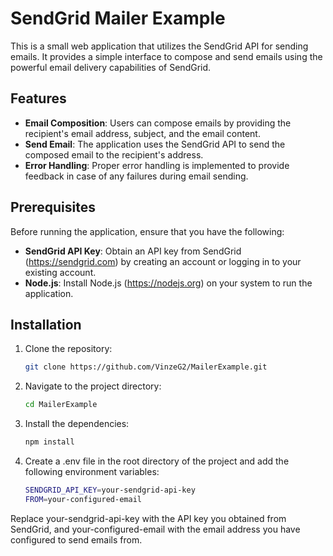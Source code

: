 # SendGrid Mailer Example

This is a small web application that utilizes the SendGrid API for sending emails. It provides a simple interface to compose and send emails using the powerful email delivery capabilities of SendGrid.

## Features

- **Email Composition**: Users can compose emails by providing the recipient's email address, subject, and the email content.
- **Send Email**: The application uses the SendGrid API to send the composed email to the recipient's address.
- **Error Handling**: Proper error handling is implemented to provide feedback in case of any failures during email sending.

## Prerequisites

Before running the application, ensure that you have the following:

- **SendGrid API Key**: Obtain an API key from SendGrid (https://sendgrid.com) by creating an account or logging in to your existing account.
- **Node.js**: Install Node.js (https://nodejs.org) on your system to run the application.

## Installation

1. Clone the repository:

   ```bash
   git clone https://github.com/VinzeG2/MailerExample.git
   
   
2. Navigate to the project directory:

   ```bash
   cd MailerExample
   
3. Install the dependencies:

   ```bash
   npm install
   
4. Create a .env file in the root directory of the project and add the following environment variables:

   ```bash
   SENDGRID_API_KEY=your-sendgrid-api-key
   FROM=your-configured-email
   
  Replace your-sendgrid-api-key with the API key you obtained from SendGrid, and your-configured-email with the email address you have configured to send emails from.
